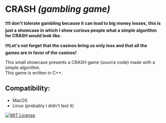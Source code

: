 # CRASH *(gambling game)*

❗❗❗**I don't tolerate gambling because it can lead to big money losses, this is just a showcase in which I show curious people what a simple algorithm for CRASH would look like.**

❗❗❗**Let's not forget that the casinos bring us only loss and that all the games are in favor of the casinos!**


This small showcase presents a CRASH game (source code) made with a simple algorithm.
<br>This game is written in C++.
## Compatibility:
<ul>
<li>MacOS</li>
<li>Linux (probably I didn't test it)</li>
</ul>

[![MIT License](https://img.shields.io/badge/License-MIT-green.svg)](https://choosealicense.com/licenses/mit/)
